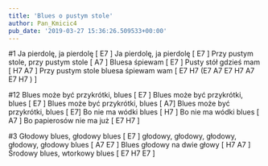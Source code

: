 ```yaml
---
title: 'Blues o pustym stole'
author: Pan_Kmicic4
pub_date: '2019-03-27 15:36:26.509533+00:00'
---
```


#1 
Ja pierdolę, ja pierdolę [ E7 ]
Ja pierdolę, ja pierdolę [ E7 ]
Przy pustym stole, przy pustym stole [ A7 ]
Bluesa śpiewam [ E7 ]
Pusty stół gdzieś mam [ H7 A7 ]
Przy pustym stole bluesa śpiewam wam [ E7 H7 (E7 A7 E7 H7 A7 E7 H7 ) ]

#12
Blues może być przykrótki, blues [ E7 ]
Blues może być przykrótki, blues [ E7 ]
Blues może być przykrótki, blues [ A7]
Blues może być przykrótki, blues [ E7]
Bo nie ma wódki blues [ H7 ]
Bo nie ma wódki blues [ A7 ]
Bo papierosów nie ma już [ E7 H7 ]

#3
Głodowy blues, głodowy blues [ E7 ]
głodowy, głodowy, głodowy, głodowy, głodowy blues [ A7 E7 ]
Blues głodowy na dwie głowy [ H7 A7 ]
Środowy blues, wtorkowy blues [ E7 H7 E7 ]